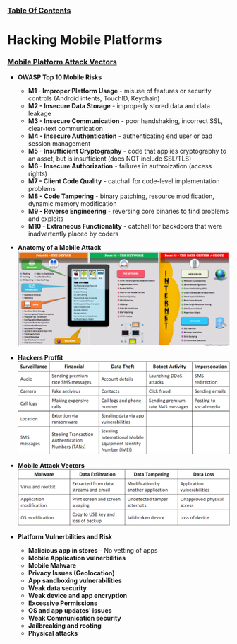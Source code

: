 ### [Table Of Contents](https://karsyboy.github.io/CEHv10StudyGuide/)

# Hacking Mobile Platforms

### <u>Mobile Platform Attack Vectors</u>

- **OWASP Top 10 Mobile Risks**
  - **M1 - Improper Platform Usage** - misuse of features or security controls (Android intents, TouchID, Keychain)
  - **M2 - Insecure Data Storage** - improperly stored data and data leakage
  - **M3 - Insecure Communication** - poor handshaking, incorrect SSL, clear-text communication
  - **M4 - Insecure Authentication** - authenticating end user or bad session management
  - **M5 - Insufficient Cryptography** - code that applies cryptography to an asset, but is insufficient (does NOT include SSL/TLS)
  - **M6 - Insecure Authorization** - failures in authroization (access rights)
  - **M7 - Client Code Quality** - catchall for code-level implementation problems
  - **M8 - Code Tampering** - binary patching, resource modification, dynamic memory modification
  - **M9 - Reverse Engineering** - reversing core binaries to find problems and exploits
  - **M10 - Extraneous Functionality** - catchall for backdoors that were inadvertently placed by coders

- **Anatomy of a Mobile Attack**
    ![Anatomy of a Mobile Attack](/images/mobile_anatomy.png)

- **Hackers Proffit**   
    ![Info that Hackers can Exploit](/images/mobile_hacker-profit.png)

- **Mobile Attack Vectors**
    ![Attack Vectors](/images/mobile_attack-vectors.png)

- **Platform Vulnerbilities and Risk**
  - **Malicious app in stores** - No vetting of apps
  - **Mobile Application vulnerbilities**
  - **Mobile Malware**
  - **Privacy Issues (Geolocation)**
  - **App sandboxing vulnerabilities**
  - **Weak data security**
  - **Weak device and app encryption**
  - **Excessive Permissions**
  - **OS and app updates' issues**
  - **Weak Communication security**
  - **Jailbreaking and rooting**
  - **Physical attacks**
